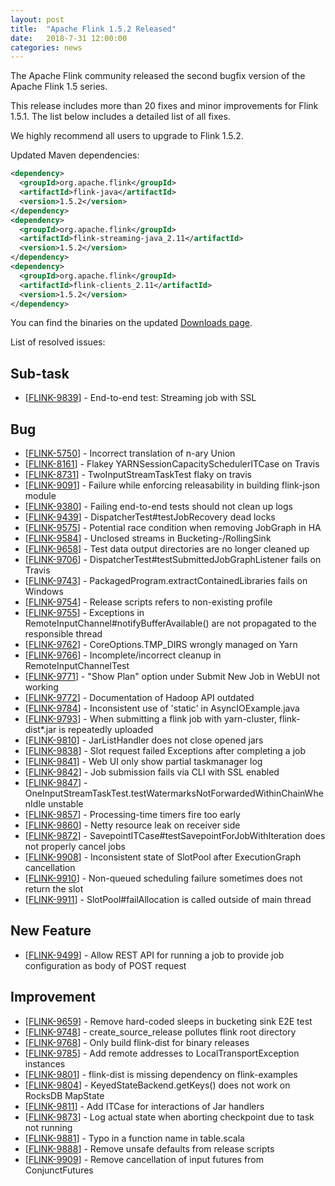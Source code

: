 ```yaml
---
layout: post
title:  "Apache Flink 1.5.2 Released"
date:   2018-7-31 12:00:00
categories: news
---
```


The Apache Flink community released the second bugfix version of the Apache Flink 1.5 series.

This release includes more than 20 fixes and minor improvements for Flink 1.5.1. The list below includes a detailed list of all fixes.

We highly recommend all users to upgrade to Flink 1.5.2.

Updated Maven dependencies:

```xml
<dependency>
  <groupId>org.apache.flink</groupId>
  <artifactId>flink-java</artifactId>
  <version>1.5.2</version>
</dependency>
<dependency>
  <groupId>org.apache.flink</groupId>
  <artifactId>flink-streaming-java_2.11</artifactId>
  <version>1.5.2</version>
</dependency>
<dependency>
  <groupId>org.apache.flink</groupId>
  <artifactId>flink-clients_2.11</artifactId>
  <version>1.5.2</version>
</dependency>
```

You can find the binaries on the updated [Downloads page](http://flink.apache.org/downloads.html).

List of resolved issues:

<h2>        Sub-task
</h2>
<ul>
<li>[<a href='https://issues.apache.org/jira/browse/FLINK-9839'>FLINK-9839</a>] -         End-to-end test: Streaming job with SSL
</li>
</ul>
        
<h2>        Bug
</h2>
<ul>
<li>[<a href='https://issues.apache.org/jira/browse/FLINK-5750'>FLINK-5750</a>] -         Incorrect translation of n-ary Union
</li>
<li>[<a href='https://issues.apache.org/jira/browse/FLINK-8161'>FLINK-8161</a>] -         Flakey YARNSessionCapacitySchedulerITCase on Travis
</li>
<li>[<a href='https://issues.apache.org/jira/browse/FLINK-8731'>FLINK-8731</a>] -         TwoInputStreamTaskTest flaky on travis
</li>
<li>[<a href='https://issues.apache.org/jira/browse/FLINK-9091'>FLINK-9091</a>] -         Failure while enforcing releasability in building flink-json module
</li>
<li>[<a href='https://issues.apache.org/jira/browse/FLINK-9380'>FLINK-9380</a>] -         Failing end-to-end tests should not clean up logs
</li>
<li>[<a href='https://issues.apache.org/jira/browse/FLINK-9439'>FLINK-9439</a>] -         DispatcherTest#testJobRecovery dead locks
</li>
<li>[<a href='https://issues.apache.org/jira/browse/FLINK-9575'>FLINK-9575</a>] -         Potential race condition when removing JobGraph in HA
</li>
<li>[<a href='https://issues.apache.org/jira/browse/FLINK-9584'>FLINK-9584</a>] -         Unclosed streams in Bucketing-/RollingSink
</li>
<li>[<a href='https://issues.apache.org/jira/browse/FLINK-9658'>FLINK-9658</a>] -         Test data output directories are no longer cleaned up
</li>
<li>[<a href='https://issues.apache.org/jira/browse/FLINK-9706'>FLINK-9706</a>] -         DispatcherTest#testSubmittedJobGraphListener fails on Travis
</li>
<li>[<a href='https://issues.apache.org/jira/browse/FLINK-9743'>FLINK-9743</a>] -         PackagedProgram.extractContainedLibraries fails on Windows
</li>
<li>[<a href='https://issues.apache.org/jira/browse/FLINK-9754'>FLINK-9754</a>] -         Release scripts refers to non-existing profile
</li>
<li>[<a href='https://issues.apache.org/jira/browse/FLINK-9755'>FLINK-9755</a>] -         Exceptions in RemoteInputChannel#notifyBufferAvailable() are not propagated to the responsible thread
</li>
<li>[<a href='https://issues.apache.org/jira/browse/FLINK-9762'>FLINK-9762</a>] -         CoreOptions.TMP_DIRS wrongly managed on Yarn
</li>
<li>[<a href='https://issues.apache.org/jira/browse/FLINK-9766'>FLINK-9766</a>] -         Incomplete/incorrect cleanup in RemoteInputChannelTest
</li>
<li>[<a href='https://issues.apache.org/jira/browse/FLINK-9771'>FLINK-9771</a>] -          &quot;Show Plan&quot; option under Submit New Job in WebUI not working 
</li>
<li>[<a href='https://issues.apache.org/jira/browse/FLINK-9772'>FLINK-9772</a>] -         Documentation of Hadoop API outdated
</li>
<li>[<a href='https://issues.apache.org/jira/browse/FLINK-9784'>FLINK-9784</a>] -         Inconsistent use of &#39;static&#39; in AsyncIOExample.java
</li>
<li>[<a href='https://issues.apache.org/jira/browse/FLINK-9793'>FLINK-9793</a>] -         When submitting a flink job with yarn-cluster, flink-dist*.jar is repeatedly uploaded
</li>
<li>[<a href='https://issues.apache.org/jira/browse/FLINK-9810'>FLINK-9810</a>] -         JarListHandler does not close opened jars
</li>
<li>[<a href='https://issues.apache.org/jira/browse/FLINK-9838'>FLINK-9838</a>] -         Slot request failed Exceptions after completing a job
</li>
<li>[<a href='https://issues.apache.org/jira/browse/FLINK-9841'>FLINK-9841</a>] -         Web UI only show partial taskmanager log 
</li>
<li>[<a href='https://issues.apache.org/jira/browse/FLINK-9842'>FLINK-9842</a>] -         Job submission fails via CLI with SSL enabled
</li>
<li>[<a href='https://issues.apache.org/jira/browse/FLINK-9847'>FLINK-9847</a>] -         OneInputStreamTaskTest.testWatermarksNotForwardedWithinChainWhenIdle unstable
</li>
<li>[<a href='https://issues.apache.org/jira/browse/FLINK-9857'>FLINK-9857</a>] -         Processing-time timers fire too early
</li>
<li>[<a href='https://issues.apache.org/jira/browse/FLINK-9860'>FLINK-9860</a>] -         Netty resource leak on receiver side
</li>
<li>[<a href='https://issues.apache.org/jira/browse/FLINK-9872'>FLINK-9872</a>] -         SavepointITCase#testSavepointForJobWithIteration does not properly cancel jobs
</li>
<li>[<a href='https://issues.apache.org/jira/browse/FLINK-9908'>FLINK-9908</a>] -         Inconsistent state of SlotPool after ExecutionGraph cancellation 
</li>
<li>[<a href='https://issues.apache.org/jira/browse/FLINK-9910'>FLINK-9910</a>] -         Non-queued scheduling failure sometimes does not return the slot
</li>
<li>[<a href='https://issues.apache.org/jira/browse/FLINK-9911'>FLINK-9911</a>] -         SlotPool#failAllocation is called outside of main thread
</li>
</ul>
        
<h2>        New Feature
</h2>
<ul>
<li>[<a href='https://issues.apache.org/jira/browse/FLINK-9499'>FLINK-9499</a>] -         Allow REST API for running a job to provide job configuration as body of POST request
</li>
</ul>
        
<h2>        Improvement
</h2>
<ul>
<li>[<a href='https://issues.apache.org/jira/browse/FLINK-9659'>FLINK-9659</a>] -         Remove hard-coded sleeps in bucketing sink E2E test
</li>
<li>[<a href='https://issues.apache.org/jira/browse/FLINK-9748'>FLINK-9748</a>] -         create_source_release pollutes flink root directory
</li>
<li>[<a href='https://issues.apache.org/jira/browse/FLINK-9768'>FLINK-9768</a>] -         Only build flink-dist for binary releases
</li>
<li>[<a href='https://issues.apache.org/jira/browse/FLINK-9785'>FLINK-9785</a>] -         Add remote addresses to LocalTransportException instances
</li>
<li>[<a href='https://issues.apache.org/jira/browse/FLINK-9801'>FLINK-9801</a>] -         flink-dist is missing dependency on flink-examples
</li>
<li>[<a href='https://issues.apache.org/jira/browse/FLINK-9804'>FLINK-9804</a>] -         KeyedStateBackend.getKeys() does not work on RocksDB MapState
</li>
<li>[<a href='https://issues.apache.org/jira/browse/FLINK-9811'>FLINK-9811</a>] -         Add ITCase for interactions of Jar handlers
</li>
<li>[<a href='https://issues.apache.org/jira/browse/FLINK-9873'>FLINK-9873</a>] -         Log actual state when aborting checkpoint due to task not running
</li>
<li>[<a href='https://issues.apache.org/jira/browse/FLINK-9881'>FLINK-9881</a>] -         Typo in a function name in table.scala
</li>
<li>[<a href='https://issues.apache.org/jira/browse/FLINK-9888'>FLINK-9888</a>] -         Remove unsafe defaults from release scripts
</li>
<li>[<a href='https://issues.apache.org/jira/browse/FLINK-9909'>FLINK-9909</a>] -         Remove cancellation of input futures from ConjunctFutures
</li>
</ul>

